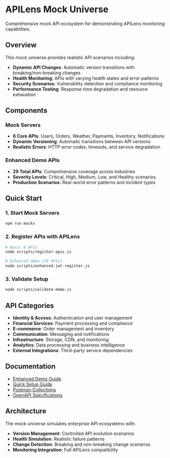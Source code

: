 # APILens Mock Universe

Comprehensive mock API ecosystem for demonstrating APILens monitoring capabilities.

## Overview

This mock universe provides realistic API scenarios including:

- **Dynamic API Changes**: Automatic version transitions with breaking/non-breaking changes
- **Health Monitoring**: APIs with varying health states and error patterns
- **Security Scenarios**: Vulnerability detection and compliance monitoring
- **Performance Testing**: Response time degradation and resource exhaustion

## Components

### Mock Servers
- **6 Core APIs**: Users, Orders, Weather, Payments, Inventory, Notifications
- **Dynamic Versioning**: Automatic transitions between API versions
- **Realistic Errors**: HTTP error codes, timeouts, and service degradation

### Enhanced Demo APIs
- **29 Total APIs**: Comprehensive coverage across industries
- **Severity Levels**: Critical, High, Medium, Low, and Healthy scenarios
- **Production Scenarios**: Real-world error patterns and incident types

## Quick Start

### 1. Start Mock Servers
```bash
npm run mocks
```

### 2. Register APIs with APILens
```bash
# Basic 6 APIs
node scripts/register-apis.js

# Enhanced demo (29 APIs)
node scripts/enhanced-jwt-register.js
```

### 3. Validate Setup
```bash
node scripts/validate-demo.js
```

## API Categories

- **Identity & Access**: Authentication and user management
- **Financial Services**: Payment processing and compliance
- **E-commerce**: Order management and inventory
- **Communication**: Messaging and notifications
- **Infrastructure**: Storage, CDN, and monitoring
- **Analytics**: Data processing and business intelligence
- **External Integrations**: Third-party service dependencies

## Documentation

- [Enhanced Demo Guide](ENHANCED-DEMO-GUIDE.md)
- [Quick Setup Guide](ENHANCED-DEMO-QUICK-START.md)
- [Postman Collections](postman/)
- [OpenAPI Specifications](openapi/)

## Architecture

The mock universe simulates enterprise API ecosystems with:

- **Version Management**: Controlled API evolution scenarios
- **Health Simulation**: Realistic failure patterns
- **Change Detection**: Breaking and non-breaking change scenarios
- **Monitoring Integration**: Full APILens compatibility